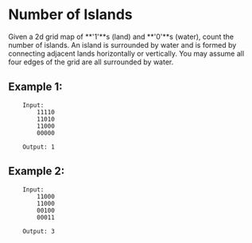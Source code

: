# Number of Islands

Given a 2d grid map of **'1'**s (land) and **'0'**s (water), count the number of islands. An island is surrounded by water and is formed by connecting adjacent lands horizontally or vertically. You may assume all four edges of the grid are all surrounded by water.


## Example 1:
```
    Input:
        11110
        11010
        11000
        00000
    
    Output: 1
```

## Example 2:
```
    Input:
        11000
        11000
        00100
        00011
    
    Output: 3
```